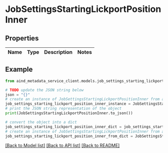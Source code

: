 # JobSettingsStartingLickportPositionInner


## Properties

Name | Type | Description | Notes
------------ | ------------- | ------------- | -------------

## Example

```python
from aind_metadata_service_client.models.job_settings_starting_lickport_position_inner import JobSettingsStartingLickportPositionInner

# TODO update the JSON string below
json = "{}"
# create an instance of JobSettingsStartingLickportPositionInner from a JSON string
job_settings_starting_lickport_position_inner_instance = JobSettingsStartingLickportPositionInner.from_json(json)
# print the JSON string representation of the object
print(JobSettingsStartingLickportPositionInner.to_json())

# convert the object into a dict
job_settings_starting_lickport_position_inner_dict = job_settings_starting_lickport_position_inner_instance.to_dict()
# create an instance of JobSettingsStartingLickportPositionInner from a dict
job_settings_starting_lickport_position_inner_from_dict = JobSettingsStartingLickportPositionInner.from_dict(job_settings_starting_lickport_position_inner_dict)
```
[[Back to Model list]](../README.md#documentation-for-models) [[Back to API list]](../README.md#documentation-for-api-endpoints) [[Back to README]](../README.md)


